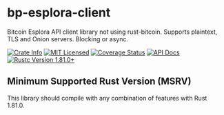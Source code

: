 # bp-esplora-client

Bitcoin Esplora API client library not using rust-bitcoin. Supports plaintext, TLS and Onion servers. Blocking or async.

<p>
    <a href="https://crates.io/crates/bp-esplora"><img alt="Crate Info" src="https://img.shields.io/crates/v/bp-esplora.svg"/></a>
    <a href="https://github.com/BP-WG/bp-esplora-client/blob/master/LICENSE"><img alt="MIT Licensed" src="https://img.shields.io/badge/license-MIT-blue.svg"/></a>
    <a href='https://coveralls.io/github/BP-WG/bp-esplora-client?branch=master'><img src='https://coveralls.io/repos/github/BP-WG/bp-esplora-client/badge.svg?branch=master' alt='Coverage Status' /></a>
    <a href="https://docs.rs/bp-esplora"><img alt="API Docs" src="https://img.shields.io/badge/docs.rs-bp--esplora-green"/></a>
    <a href="https://blog.rust-lang.org/2024/03/21/Rust-1.81.0.html"><img alt="Rustc Version 1.81.0+" src="https://img.shields.io/badge/rustc-1.81.0%2B-lightgrey.svg"/></a>
</p>

## Minimum Supported Rust Version (MSRV)

This library should compile with any combination of features with Rust 1.81.0.
